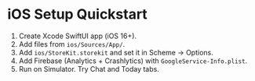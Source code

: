 # iOS Setup Quickstart
1) Create Xcode SwiftUI app (iOS 16+).
2) Add files from `ios/Sources/App/`.
3) Add `ios/StoreKit.storekit` and set it in Scheme → Options.
4) Add Firebase (Analytics + Crashlytics) with `GoogleService-Info.plist`.
5) Run on Simulator. Try Chat and Today tabs.
